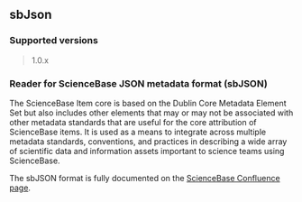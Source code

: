 
## sbJson

### Supported versions

> 1.0.x

### Reader for ScienceBase JSON metadata format (sbJSON)

The ScienceBase Item core is based on the Dublin Core Metadata Element Set but also includes other elements that may or may not be associated with other metadata standards that are useful for the core attribution of ScienceBase items. It is used as a means to integrate across multiple metadata standards, conventions, and practices in describing a wide array of scientific data and information assets important to science teams using ScienceBase.

The sbJSON format is fully documented on the [ScienceBase Confluence page](https://my.usgs.gov/confluence/display/sciencebase/ScienceBase+Information+Model).
